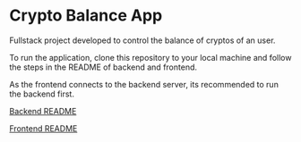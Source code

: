 # Crypto Balance App

Fullstack project developed to control the balance of cryptos of an user.

To run the application, clone this repository to your local machine and follow the steps in the README of backend and frontend.

As the frontend connects to the backend server, its recommended to run the backend first.

<a href='./backend/README.md'> Backend README </a>

<a href='./frontend/README.md'> Frontend README </a>